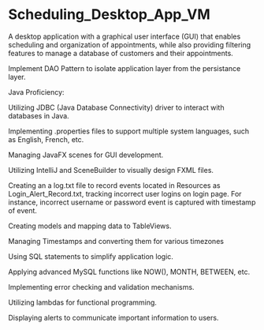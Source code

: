 # Scheduling_Desktop_App_VM

 A desktop application with a graphical user interface (GUI) that enables scheduling and organization of appointments, while also providing filtering features to manage a database of customers and their appointments.

Implement DAO Pattern to isolate application layer from the persistance layer.

Java Proficiency:

Utilizing JDBC (Java Database Connectivity) driver to interact with databases in Java.

Implementing .properties files to support multiple system languages, such as English, French, etc.

Managing JavaFX scenes for GUI development.

Utilizing IntelliJ and SceneBuilder to visually design FXML files.

Creating an a log.txt file to record events located in Resources as Login_Alert_Record.txt, tracking incorrect user logins on login page. For instance, incorrect username or password event is captured with timestamp of event.

Creating models and mapping data to TableViews.

Managing Timestamps and converting them for various timezones

Using SQL statements to simplify application logic.

Applying advanced MySQL functions like NOW(), MONTH, BETWEEN, etc.

Implementing error checking and validation mechanisms.

Utilizing lambdas for functional programming.

Displaying alerts to communicate important information to users.

